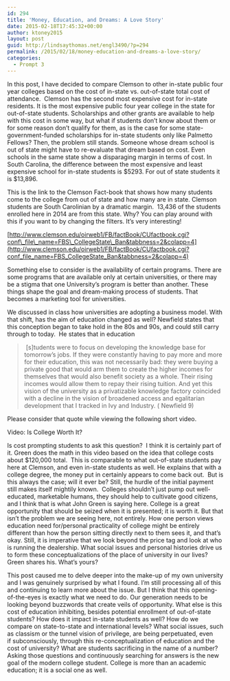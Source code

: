 ```yaml
---
id: 294
title: 'Money, Education, and Dreams: A Love Story'
date: 2015-02-18T17:45:32+00:00
author: ktoney2015
layout: post
guid: http://lindsaythomas.net/engl3490/?p=294
permalink: /2015/02/18/money-education-and-dreams-a-love-story/
categories:
  - Prompt 3
---
```

In this post, I have decided to compare Clemson to other in-state public four year colleges based on the cost of in-state vs. out-of-state total cost of attendance.  Clemson has the second most expensive cost for in-state residents. It is the most expensive public four year college in the state for out-of-state students. Scholarships and other grants are available to help with this cost in some way, but what if students don’t know about them or for some reason don’t qualify for them, as is the case for some state-government-funded scholarships for in-state students only like Palmetto Fellows? Then, the problem still stands. Someone whose dream school is out of state might have to re-evaluate that dream based on cost. Even schools in the same state show a disparaging margin in terms of cost. In South Carolina, the difference between the most expensive and least expensive school for in-state students is $5293. For out of state students it is $13,896.

This is the link to the Clemson Fact-book that shows how many students come to the college from out of state and how many are in state. Clemson students are South Carolinian by a dramatic margin.  13,436 of the students enrolled here in 2014 are from this state. Why? You can play around with this if you want to by changing the filters. It’s very interesting!

[http://www.clemson.edu/oirweb1/FB/factBook/CUfactbook.cgi?conf\_file\_name=FBS\_CollegeState\_Ban&tabbness=2&colapp=4](http://www.clemson.edu/oirweb1/FB/factBook/CUfactbook.cgi?conf_file_name=FBS_CollegeState_Ban&tabbness=2&colapp=4)

Something else to consider is the availability of certain programs. There are some programs that are available only at certain universities, or there may be a stigma that one University’s program is better than another. These things shape the goal and dream-making process of students. That becomes a marketing tool for universities.

We discussed in class how universities are adopting a business model. With that shift, has the aim of education changed as well? Newfield states that this conception began to take hold in the 80s and 90s, and could still carry through to today.  He states that in education

>  [s]tudents were to focus on developing the knowledge base for tomorrow&#8217;s jobs. If they were constantly having to pay more and more for their education, this was not necessarily bad: they were buying a private good that would arm them to create the higher incomes for themselves that would also benefit society as a whole. Their rising incomes would allow them to repay their rising tuition. And yet this vision of the university as a privatizable knowledge factory coincided with a decline in the vision of broadened access and egalitarian development that I tracked in Ivy and Industry. ( Newfield 9)

Please consider that quote while viewing the following short video.

Video: Is College Worth It?



Is cost prompting students to ask this question?  I think it is certainly part of it. Green does the math in this video based on the idea that college costs about $120,000 total.  This is comparable to what out-of-state students pay here at Clemson, and even in-state students as well. He explains that with a college degree, the money put in certainly appears to come back out.  But is this always the case; will it ever be? Still, the hurdle of the initial payment still makes itself mightily known.  Colleges shouldn’t just pump out well-educated, marketable humans, they should help to cultivate good citizens, and I think that is what John Green is saying here. College is a great opportunity that should be seized when it is presented; it is worth it. But that isn’t the problem we are seeing here, not entirely. How one person views education need for/personal practicality of college might be entirely different than how the person sitting directly next to them sees it, and that’s okay. Still, it is imperative that we look beyond the price tag and look at who is running the dealership. What social issues and personal histories drive us to form these conceptualizations of the place of university in our lives? Green shares his. What’s yours?

This post caused me to delve deeper into the make-up of my own university and I was genuinely surprised by what I found. I’m still processing all of this and continuing to learn more about the issue. But I think that this opening-of-the-eyes is exactly what we need to do. Our generation needs to be looking beyond buzzwords that create veils of opportunity. What else is this cost of education inhibiting, besides potential enrollment of out-of-state students? How does it impact in-state students as well? How do we compare on state-to-state and international levels? What social issues, such as classism or the tunnel vision of privilege, are being perpetuated, even if subconsciously, through this re-conceptualization of education and the cost of university? What are students sacrificing in the name of a number? Asking those questions and continuously searching for answers is the new goal of the modern college student. College is more than an academic education; it is a social one as well.

&nbsp;